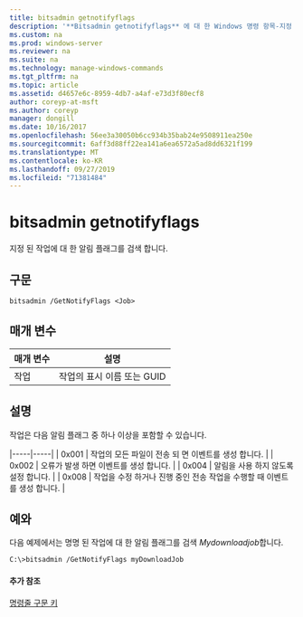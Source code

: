 ```yaml
---
title: bitsadmin getnotifyflags
description: '**Bitsadmin getnotifyflags** 에 대 한 Windows 명령 항목-지정 된 작업에 대 한 알림 플래그를 검색 합니다.'
ms.custom: na
ms.prod: windows-server
ms.reviewer: na
ms.suite: na
ms.technology: manage-windows-commands
ms.tgt_pltfrm: na
ms.topic: article
ms.assetid: d4657e6c-8959-4db7-a4af-e73d3f80ecf8
author: coreyp-at-msft
ms.author: coreyp
manager: dongill
ms.date: 10/16/2017
ms.openlocfilehash: 56ee3a30050b6cc934b35bab24e9508911ea250e
ms.sourcegitcommit: 6aff3d88ff22ea141a6ea6572a5ad8dd6321f199
ms.translationtype: MT
ms.contentlocale: ko-KR
ms.lasthandoff: 09/27/2019
ms.locfileid: "71381484"
---
```

# <a name="bitsadmin-getnotifyflags"></a>bitsadmin getnotifyflags



지정 된 작업에 대 한 알림 플래그를 검색 합니다.

## <a name="syntax"></a>구문

```
bitsadmin /GetNotifyFlags <Job>
```

## <a name="parameters"></a>매개 변수

|매개 변수|설명|
|---------|-----------|
|작업|작업의 표시 이름 또는 GUID|

## <a name="remarks"></a>설명

작업은 다음 알림 플래그 중 하나 이상을 포함할 수 있습니다.

|-----|-----| | 0x001 | 작업의 모든 파일이 전송 되 면 이벤트를 생성 합니다. | | 0x002 | 오류가 발생 하면 이벤트를 생성 합니다. | | 0x004 | 알림을 사용 하지 않도록 설정 합니다. | | 0x008 | 작업을 수정 하거나 진행 중인 전송 작업을 수행할 때 이벤트를 생성 합니다. |

## <a name="BKMK_examples"></a>예와

다음 예제에서는 명명 된 작업에 대 한 알림 플래그를 검색 *Mydownloadjob*합니다.
```
C:\>bitsadmin /GetNotifyFlags myDownloadJob
```

#### <a name="additional-references"></a>추가 참조

[명령줄 구문 키](command-line-syntax-key.md)